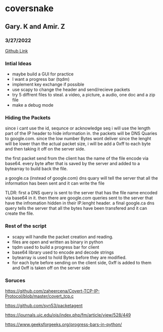 # coversnake
## Gary. K and Amir. Z
### 3/27/2022


[Github Link](https://github.com/d0ntblink/covertsnake)


### Intial Ideas
- maybe build a GUI for practice
- I want a progress bar (tqdm)
- implement key exchange if possible
- use scapy to change the header and send/recieve packets
- try 5 diffrent files to steal. a video, a picture, a audio, one doc and a zip file
- make a debug mode

### Hiding the Packets
since i cant use the id, sequnce or acknowledge seq i will use the length part of the IP header to hide information in. the packets will be DNS Quaries to google.com. since the  low number Bytes wont deliver since the lenght will be lower than the actual packet size, i will be add a 0xff to each byte and then taking it off on the server side.

the first packet send from the client has the name of the file encode via base64.
every byte after that is saved by the server and added to a bytearray to build back the file.

a google.ca (instead of google.com) dns quary will tell the server that all the information has been sent and it can write the file

TLDR: first a DNS query is sent to the server that has the file name encoded via base64 in it. then there are google.com queries sent to the server that have the infromation hidden in their IP.lenght header. a final google.ca dns query tells the server that all the bytes have been transfered and it can create the file.

### Rest of the script
- scapy will handle the packet creation and reading.
- files are open and written as binary in python
- tqdm used to build a progress bar for client
- base64 library used to encode and decode strings
- bytearray is used to hold Bytes before they are modified.
- for each byte before sending on the client side, 0xff is added to them and 0xff is taken off on the server side



### Soruces
https://github.com/zaheercena/Covert-TCP-IP-Protocol/blob/master/covert_tcp.c

https://github.com/syn53/packetagent

https://journals.uic.edu/ojs/index.php/fm/article/view/528/449

https://www.geeksforgeeks.org/progress-bars-in-python/
